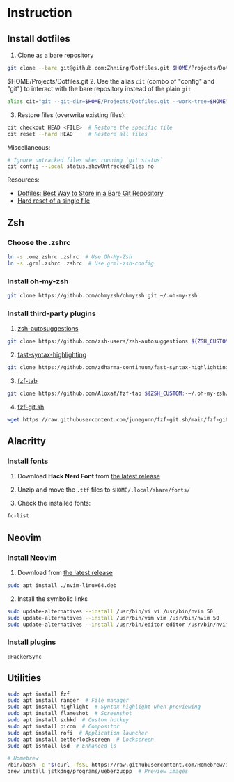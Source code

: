 # Instruction

## Install dotfiles

1. Clone as a bare repository

```bash
git clone --bare git@github.com:Zhniing/Dotfiles.git $HOME/Projects/Dotfiles.git
```
$HOME/Projects/Dotfiles.git
2. Use the alias `cit` (combo of "config" and "git") to interact with the bare repository instead of the plain `git`

```bash
alias cit="git --git-dir=$HOME/Projects/Dotfiles.git --work-tree=$HOME"
```

3. Restore files (overwrite existing files):

```bash
cit checkout HEAD <FILE>  # Restore the specific file
cit reset --hard HEAD     # Restore all files
```

Miscellaneous:

```bash
# Ignore untracked files when running `git status`
cit config --local status.showUntrackedFiles no
```

Resources: 
- [Dotfiles: Best Way to Store in a Bare Git Repository](https://www.atlassian.com/git/tutorials/dotfiles)
- [Hard reset of a single file](https://stackoverflow.com/a/7147320)

## Zsh

### Choose the .zshrc

```bash
ln -s .omz.zshrc .zshrc  # Use Oh-My-Zsh
ln -s .grml.zshrc .zshrc  # Use grml-zsh-config
```

### Install oh-my-zsh

```bash
git clone https://github.com/ohmyzsh/ohmyzsh.git ~/.oh-my-zsh
```

### Install third-party plugins

1. [zsh-autosuggestions](https://github.com/zsh-users/zsh-autosuggestions)

```bash
git clone https://github.com/zsh-users/zsh-autosuggestions ${ZSH_CUSTOM:-~/.oh-my-zsh/custom}/plugins/zsh-autosuggestions
```

2. [fast-syntax-highlighting](https://github.com/zdharma-continuum/fast-syntax-highlighting)

```bash
git clone https://github.com/zdharma-continuum/fast-syntax-highlighting.git ${ZSH_CUSTOM:-$HOME/.oh-my-zsh/custom}/plugins/fast-syntax-highlighting
```

3. [fzf-tab](https://github.com/Aloxaf/fzf-tab)

```bash
git clone https://github.com/Aloxaf/fzf-tab ${ZSH_CUSTOM:-~/.oh-my-zsh/custom}/plugins/fzf-tab
```

4. [fzf-git.sh](https://github.com/junegunn/fzf-git.sh)

```bash
wget https://raw.githubusercontent.com/junegunn/fzf-git.sh/main/fzf-git.sh -O ${ZSH_CUSTOM:-~/.oh-my-zsh/custom}/fzf-git.zsh
```

## Alacritty

### Install fonts

1. Download **Hack Nerd Font** from [the latest release](https://github.com/ryanoasis/nerd-fonts/releases/latest)

2. Unzip and move the `.ttf` files to `$HOME/.local/share/fonts/`

3. Check the installed fonts:

```bash
fc-list
```

## Neovim

### Install Neovim

1. Download from [the latest release](https://github.com/neovim/neovim/releases/tag/stable)

```bash
sudo apt install ./nvim-linux64.deb
```

2. Install the symbolic links

```bash
sudo update-alternatives --install /usr/bin/vi vi /usr/bin/nvim 50
sudo update-alternatives --install /usr/bin/vim vim /usr/bin/nvim 50
sudo update-alternatives --install /usr/bin/editor editor /usr/bin/nvim 50
```

### Install plugins

```vim
:PackerSync
```

## Utilities

```bash
sudo apt install fzf
sudo apt install ranger  # File manager
sudo apt install highlight  # Syntax highlight when previewing
sudo apt install flameshot  # Screenshot
sudo apt install sxhkd  # Custom hotkey
sudo apt install picom  # Compositor
sudo apt install rofi  # Application launcher
sudo apt install betterlockscreen  # Lockscreen
sudo apt isntall lsd  # Enhanced ls

# Homebrew
/bin/bash -c "$(curl -fsSL https://raw.githubusercontent.com/Homebrew/install/HEAD/install.sh)"
brew install jstkdng/programs/ueberzugpp  # Preview images
```

